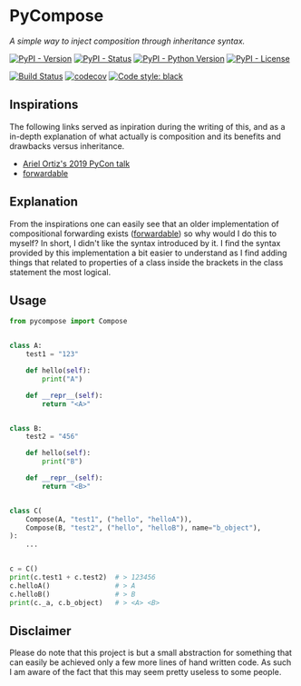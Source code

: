 # PyCompose
_A simple way to inject composition through inheritance syntax._

[![PyPI - Version](https://img.shields.io/pypi/v/pycompose)](https://pypi.org/project/pycompose)
[![PyPI - Status](https://img.shields.io/pypi/status/pycompose)](https://pypi.org/project/pycompose)
[![PyPI - Python Version](https://img.shields.io/pypi/pyversions/pycompose)](https://pypi.org/project/pycompose)
[![PyPI - License](https://img.shields.io/pypi/l/pycompose)](https://opensource.org/licenses/MIT)

[![Build Status](https://img.shields.io/github/workflow/status/timfi/pycompose/Tests?logo=github)](https://github.com/timfi/pycompose/actions?query=workflow%3ATests)
[![codecov](https://codecov.io/gh/timfi/pycompose/branch/master/graph/badge.svg)](https://codecov.io/gh/timfi/pycompose)
[![Code style: black](https://img.shields.io/badge/code%20style-black-000000.svg)](https://github.com/psf/black)

## Inspirations
The following links served as inpiration during the writing of this, and as a in-depth explanation of what actually is composition and its benefits and drawbacks versus inheritance.
* [Ariel Ortiz's 2019 PyCon talk](https://www.youtube.com/watch?v=YXiaWtc0cgE)
* [forwardable](https://github.com/5long/forwardable)

## Explanation
From the inspirations one can easily see that an older implementation of compositional forwarding exists ([forwardable](https://github.com/5long/forwardable)) so why would I do this to myself? In short, I didn't like the syntax introduced by it. I find the syntax provided by this implementation a bit easier to understand as I find adding things that related to properties of a class inside the brackets in the class statement the most logical.

## Usage
```python
from pycompose import Compose


class A:
    test1 = "123"

    def hello(self):
        print("A")

    def __repr__(self):
        return "<A>"


class B:
    test2 = "456"

    def hello(self):
        print("B")

    def __repr__(self):
        return "<B>"


class C(
    Compose(A, "test1", ("hello", "helloA")),
    Compose(B, "test2", ("hello", "helloB"), name="b_object"),
):
    ...


c = C()
print(c.test1 + c.test2)  # > 123456
c.helloA()                # > A
c.helloB()                # > B
print(c._a, c.b_object)   # > <A> <B>
```

## Disclaimer
Please do note that this project is but a small abstraction for something that can easily be achieved only a few more lines of hand written code. As such I am aware of the fact that this may seem pretty useless to some people.